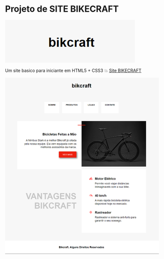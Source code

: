 # Projeto de SITE BIKECRAFT
![BIKECRAFT](./assets/Logo%20Bikecraft.png)

Um site basico para iniciante em HTML5 + CSS3 💥
[Site BIKECRAFT](https://lexfernandes.github.io/Site-bikecraft/)

![BIKECRAFT](./assets/site%20bikecraft.png)

## 
